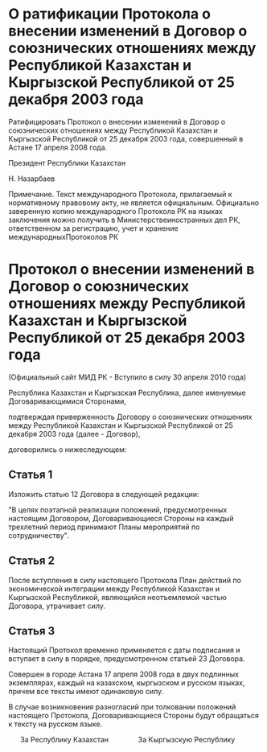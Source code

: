 # О ратификации Протокола о внесении изменений в Договор о союзнических отношениях между Республикой Казахстан и Кыргызской Республикой от 25 декабря 2003 года

Ратифицировать Протокол о внесении изменений в Договор о союзнических отношениях между Республикой Казахстан и Кыргызской Республикой от 25 декабря 2003 года, совершенный в Астане 17 апреля 2008 года.

Президент Республики Казахстан

Н. Назарбаев

Примечание. Текст международного Протокола, прилагаемый к нормативному правовому акту, не является официальным. Официально заверенную копию международного Протокола РК на языках заключения можно получить в Министерствеиностранных дел РК, ответственном за регистрацию, учет и хранение международныхПротоколов РК

# Протокол о внесении изменений в Договор о союзнических отношениях между Республикой Казахстан и Кыргызской Республикой от 25 декабря 2003 года

(Официальный сайт МИД РК - Вступило в силу 30 апреля 2010 года)

Республика Казахстан и Кыргызская Республика, далее именуемые Договаривающимися Сторонами,

подтверждая приверженность Договору о союзнических отношениях между Республикой Казахстан и Кыргызской Республикой от 25 декабря 2003 года (далее - Договор),

договорились о нижеследующем:

## Статья 1

Изложить статью 12 Договора в следующей редакции:

"В целях поэтапной реализации положений, предусмотренных настоящим Договором, Договаривающиеся Стороны на каждый трехлетний период принимают Планы мероприятий по сотрудничеству".

## Статья 2

После вступления в силу настоящего Протокола План действий по экономической интеграции между Республикой Казахстан и Кыргызской Республикой, являющийся неотъемлемой частью Договора, утрачивает силу.

## Статья 3

Настоящий Протокол временно применяется с даты подписания и вступает в силу в порядке, предусмотренном статьей 23 Договора.

Совершен в городе Астана 17 апреля 2008 года в двух подлинных экземплярах, каждый на казахском, кыргызском и русском языках, причем все тексты имеют одинаковую силу.

В случае возникновения разногласий при толковании положений настоящего Протокола, Договаривающиеся Стороны будут обращаться к тексту на русском языке.

      За Республику Казахстан               За Кыргызскую Республику

